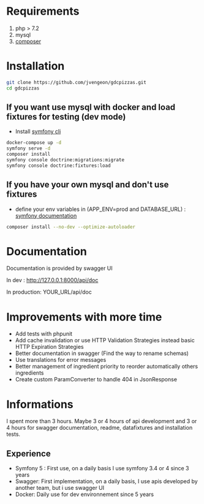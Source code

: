 # Requirements

 1. php > 7.2
 2. mysql
 3. [composer](https://getcomposer.org/)

# Installation
```bash
git clone https://github.com/jvengeon/gdcpizzas.git
cd gdcpizzas
```


 ## If you want use mysql with docker and load fixtures for testing (dev mode)
 
 - Install [symfony cli](https://symfony.com/download)
 
 ```bash
docker-compose up -d 
symfony serve -d
composer install
symfony console doctrine:migrations:migrate
symfony console doctrine:fixtures:load
```

 ## If you have your own mysql and don't use fixtures
 
 - define your env variables in  (APP_ENV=prod and DATABASE_URL) : [symfony documentation](https://symfony.com/doc/current/deployment.html#b-configure-your-environment-variables)
 ```bash
composer install --no-dev --optimize-autoloader
```


# Documentation

Documentation is provided by swagger UI

In dev :
http://127.0.0.1:8000/api/doc

In production:
YOUR_URL/api/doc

# Improvements with more time

 - Add tests with phpunit
 - Add cache invalidation or use HTTP Validation Strategies instead basic HTTP Expiration Strategies
 - Better documentation in swagger (Find the way to rename schemas)
 - Use translations for error messages
 - Better management of ingredient priority to reorder automatically others ingredients
 - Create custom ParamConverter to handle 404 in JsonResponse
 

# Informations
I spent more than 3 hours. Maybe 3 or 4 hours of api development and 3 or 4 hours for swagger documentation, readme, datafixtures and installation tests.

## Experience
 - Symfony 5 : First use, on a daily basis I use symfony 3.4 or 4 since 3 years
 - Swagger: First implementation, on a daily basis, I use apis developed by another team, but i use swagger UI
 - Docker: Daily use for dev environnement since 5 years